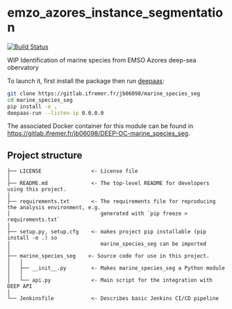 # emzo_azores_instance_segmentation
[![Build Status](https://jenkins.indigo-datacloud.eu/buildStatus/icon?job=Pipeline-as-code/DEEP-OC-org/UC-jb06098-marine_species_seg/master)](https://jenkins.indigo-datacloud.eu/job/Pipeline-as-code/job/DEEP-OC-org/job/UC-jb06098-marine_species_seg/job/master)

WIP  Identification of marine species from EMSO Azores deep-sea obervatory

To launch it, first install the package then run [deepaas](https://github.com/indigo-dc/DEEPaaS):
```bash
git clone https://gitlab.ifremer.fr/jb06098/marine_species_seg
cd marine_species_seg
pip install -e .
deepaas-run --listen-ip 0.0.0.0
```
The associated Docker container for this module can be found in https://gitlab.ifremer.fr/jb06098/DEEP-OC-marine_species_seg.

## Project structure
```
├── LICENSE                <- License file
│
├── README.md              <- The top-level README for developers using this project.
│
├── requirements.txt       <- The requirements file for reproducing the analysis environment, e.g.
│                             generated with `pip freeze > requirements.txt`
│
├── setup.py, setup.cfg    <- makes project pip installable (pip install -e .) so
│                             marine_species_seg can be imported
│
├── marine_species_seg    <- Source code for use in this project.
│   │
│   ├── __init__.py        <- Makes marine_species_seg a Python module
│   │
│   └── api.py             <- Main script for the integration with DEEP API
│
└── Jenkinsfile            <- Describes basic Jenkins CI/CD pipeline
```
